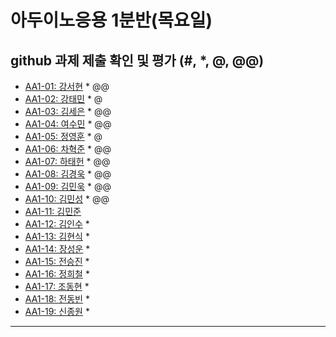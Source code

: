 # 아두이노응용 1분반(목요일) 
## github 과제 제출 확인 및 평가 (#, *, @, @@)

- [AA1-01: 강서현](https://github.com/tjgus226/aa1-01) * @@
- [AA1-02: 강태민](https://github.com/Gangtaemin/aa1-02) * @
- [AA1-03: 김세은](https://github.com/thdnwn/aa1-03) * @@
- [AA1-04: 여수민](https://github.com/yeo5578/aa1-04) * @@
- [AA1-05: 정영훈](https://github.com/jyhoon519/aa1-05) * @
- [AA1-06: 차혁준](https://github.com/chahyeokjun/AA1-06) * @@
- [AA1-07: 하태헌](https://github.com/rnfrnfdl34/aa1-07) * @@
- [AA1-08: 김경욱](https://github.com/kimkyeongwook69/aa1-08) * @@
- [AA1-09: 김민욱](https://github.com/poviea/aa1-09) * @@
- [AA1-10: 김민성](https://github.com/aa-10/aa1-10) * @@
- [AA1-11: 김민준]()
- [AA1-12: 김인수](https://github.com/aa1-12/aa1-12) *
- [AA1-13: 김현식](https://github.com/Khs98/aa1-13) *
- [AA1-14: 장성운](https://github.com/SungUnJang/aa1-14) *
- [AA1-15: 전승진](https://github.com/wjstmdwls/aa1-15) *
- [AA1-16: 정희철](https://github.com/JengHC/aa1-016) *
- [AA1-17: 조동현](https://github.com/Jodonghyun/aa1-17) *
- [AA1-18: 전동빈](https://github.com/xg6144/AA1-18) *
- [AA1-19: 신종원](https://github.com/jonogo/aa1-19) *
---


